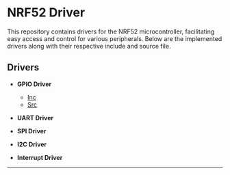 # NRF52 Driver

This repository contains drivers for the NRF52 microcontroller, facilitating easy access and control for various peripherals. Below are the implemented drivers along with their respective include and source file.

## Drivers

- **GPIO Driver**
  - [Inc](drivers/Inc/driver_gpio.h)
  - [Src](drivers/Src/driver_gpio.c)

- **UART Driver**

- **SPI Driver**

- **I2C Driver**

- **Interrupt Driver**

---